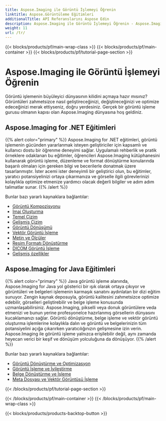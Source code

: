 ```yaml
---
title: Aspose.Imaging ile Görüntü İşlemeyi Öğrenin
linktitle: Aspose.Görüntüleme Eğitimleri
additionalTitle: API Referanslarını Aspose Edin
description: Aspose.Imaging ile Görüntü İşlemeyi Öğrenin - Aspose.Imaging ile görüntü işleme ve geliştirme sanatında ustalaşın. Bugün gelişmiş görüntü işleme dünyasına dalın.
weight: 11
url: /tr/
---
```


{{< blocks/products/pf/main-wrap-class >}}
{{< blocks/products/pf/main-container >}}
{{< blocks/products/pf/tutorial-page-section >}}

# Aspose.Imaging ile Görüntü İşlemeyi Öğrenin


Görüntü işlemenin büyüleyici dünyasının kilidini açmaya hazır mısınız? Görüntüleri zahmetsizce nasıl geliştireceğinizi, değiştireceğinizi ve optimize edeceğinizi merak ettiyseniz, doğru yerdesiniz. Gerçek bir görüntü işleme gurusu olmanın kapısı olan Aspose.Imaging dünyasına hoş geldiniz.

## Aspose.Imaging for .NET Eğitimleri
{{% alert color="primary" %}}
Aspose.Imaging for .NET eğitimleri, görüntü işlemenin gücünden yararlanmak isteyen geliştiriciler için kapsamlı ve kullanıcı dostu bir öğrenme deneyimi sağlar. Uygulamalı rehberlik ve pratik örneklere odaklanan bu eğitimler, öğrencileri Aspose.Imaging kütüphanesini kullanarak görüntü işleme, düzenleme ve format dönüştürme konularında başarılı olmaları için gereken bilgi ve becerilerle donatmak üzere tasarlanmıştır. İster acemi ister deneyimli bir geliştirici olun, bu eğitimler, yaratıcı potansiyelinizi ortaya çıkarmanıza ve görselle ilgili görevlerinizi kolaylıkla optimize etmenize yardımcı olacak değerli bilgiler ve adım adım talimatlar sunar.
{{% /alert %}}

Bunlar bazı yararlı kaynaklara bağlantılar:
 
- [Görüntü Kompozisyonu](./net/image-composition/)
- [İmaj Oluşturma](./net/image-creation/)
- [Temel Çizim](./net/basic-drawing/)
- [Gelişmiş Çizim](./net/advanced-drawing/)
- [Görüntü Dönüşümü](./net/image-transformation/)
- [Vektör Görüntü İşleme](./net/vector-image-processing/)
- [Metin ve Ölçüler](./net/text-and-measurements/)
- [Resim Formatı Dönüştürme](./net/image-format-conversion/)
- [DICOM Görüntü İşleme](./net/dicom-image-processing/)
- [Gelişmiş özellikler](./net/advanced-features/)


## Aspose.Imaging for Java Eğitimleri
{{% alert color="primary" %}}
Java görüntü işleme alanında, Aspose.Imaging for Java yol gösterici bir ışık olarak ortaya çıkıyor ve görüntüleri ve belgeleri işlemenin karmaşık sanatını aydınlatan bir dizi eğitim sunuyor. Zengin kaynak deposuyla, görüntü kalitesini zahmetsizce optimize edebilir, görselleri geliştirebilir ve belge işleme konusunda uzmanlaşabilirsiniz. Aspose.Imaging, pikselli veya donuk görüntülere veda etmenizi ve bunun yerine profesyonelce hazırlanmış görsellerin dünyasını kucaklamanızı sağlar. Görüntü dönüştürme, belge işleme ve vektör görüntü oluşturma işlemlerine kolaylıkla dalın ve görüntü ve belgelerinizin tüm potansiyelini açığa çıkarırken yaratıcılığınızın gelişmesine izin verin. Aspose.Imaging ile görüntü işleme yalnızca erişilebilir değil, aynı zamanda heyecan verici bir keşif ve dönüşüm yolculuğuna da dönüşüyor.
{{% /alert %}}

Bunlar bazı yararlı kaynaklara bağlantılar:
 
- [Görüntü Dönüştürme ve Optimizasyon](./java/image-conversion-and-optimization/)
- [Görüntü İşleme ve İyileştirme](./java/image-processing-and-enhancement/)
- [Belge Dönüştürme ve İşleme](./java/document-conversion-and-processing/)
- [Meta Dosyası ve Vektör Görüntüsü İşleme](./java/metafile-and-vector-image-handling/)


{{< /blocks/products/pf/tutorial-page-section >}}

{{< /blocks/products/pf/main-container >}}
{{< /blocks/products/pf/main-wrap-class >}}

{{< blocks/products/products-backtop-button >}}
